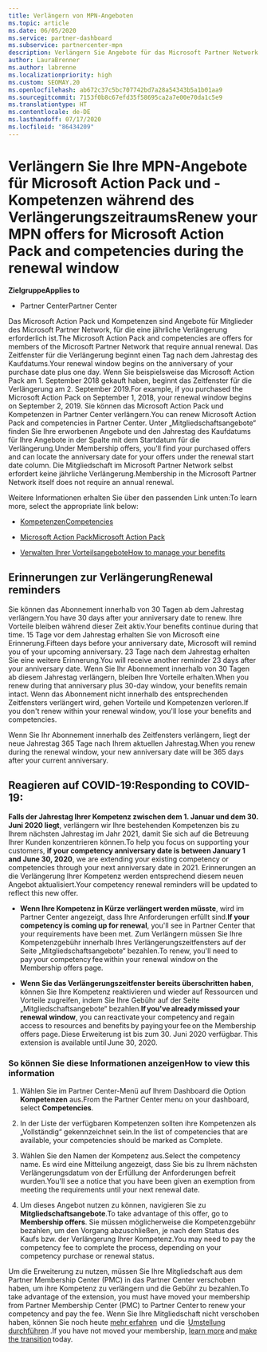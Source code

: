 ```yaml
---
title: Verlängern von MPN-Angeboten
ms.topic: article
ms.date: 06/05/2020
ms.service: partner-dashboard
ms.subservice: partnercenter-mpn
description: Verlängern Sie Angebote für das Microsoft Partner Network (MPN) für Microsoft Action Pack und -Kompetenzen. Der Verlängerungszeitraum beginnt einen Tag nach dem Jahrestag des Kaufdatums.
author: LauraBrenner
ms.author: labrenne
ms.localizationpriority: high
ms.custom: SEOMAY.20
ms.openlocfilehash: ab672c37c5bc707742bd7a28a54343b5a1b01aa9
ms.sourcegitcommit: 7153f0b8c67efd35f58695ca2a7e00e70da1c5e9
ms.translationtype: HT
ms.contentlocale: de-DE
ms.lasthandoff: 07/17/2020
ms.locfileid: "86434209"
---
```

# <a name="renew-your-mpn-offers-for-microsoft-action-pack-and-competencies-during-the-renewal-window"></a><span data-ttu-id="c6555-103">Verlängern Sie Ihre MPN-Angebote für Microsoft Action Pack und -Kompetenzen während des Verlängerungszeitraums</span><span class="sxs-lookup"><span data-stu-id="c6555-103">Renew your MPN offers for Microsoft Action Pack and competencies during the renewal window</span></span>

<span data-ttu-id="c6555-104">**Zielgruppe**</span><span class="sxs-lookup"><span data-stu-id="c6555-104">**Applies to**</span></span>

- <span data-ttu-id="c6555-105">Partner Center</span><span class="sxs-lookup"><span data-stu-id="c6555-105">Partner Center</span></span>

<span data-ttu-id="c6555-106">Das Microsoft Action Pack und Kompetenzen sind Angebote für Mitglieder des Microsoft Partner Network, für die eine jährliche Verlängerung erforderlich ist.</span><span class="sxs-lookup"><span data-stu-id="c6555-106">The Microsoft Action Pack and competencies are offers for members of the Microsoft Partner Network that require annual renewal.</span></span> <span data-ttu-id="c6555-107">Das Zeitfenster für die Verlängerung beginnt einen Tag nach dem Jahrestag des Kaufdatums.</span><span class="sxs-lookup"><span data-stu-id="c6555-107">Your renewal window begins on the anniversary of your purchase date plus one day.</span></span> <span data-ttu-id="c6555-108">Wenn Sie beispielsweise das Microsoft Action Pack am 1. September 2018 gekauft haben, beginnt das Zeitfenster für die Verlängerung am 2. September 2019.</span><span class="sxs-lookup"><span data-stu-id="c6555-108">For example, if you purchased the Microsoft Action Pack on September 1, 2018, your renewal window begins on September 2, 2019.</span></span> <span data-ttu-id="c6555-109">Sie können das Microsoft Action Pack und Kompetenzen in Partner Center verlängern.</span><span class="sxs-lookup"><span data-stu-id="c6555-109">You can renew Microsoft Action Pack and competencies in Partner Center.</span></span> <span data-ttu-id="c6555-110">Unter „Mitgliedschaftsangebote“ finden Sie Ihre erworbenen Angebote und den Jahrestag des Kaufdatums für Ihre Angebote in der Spalte mit dem Startdatum für die Verlängerung.</span><span class="sxs-lookup"><span data-stu-id="c6555-110">Under Membership offers, you'll find your purchased offers and can locate the anniversary date for your offers under the renewal start date column.</span></span> <span data-ttu-id="c6555-111">Die Mitgliedschaft im Microsoft Partner Network selbst erfordert keine jährliche Verlängerung.</span><span class="sxs-lookup"><span data-stu-id="c6555-111">Membership in the Microsoft Partner Network itself does not require an annual renewal.</span></span> 

<span data-ttu-id="c6555-112">Weitere Informationen erhalten Sie über den passenden Link unten:</span><span class="sxs-lookup"><span data-stu-id="c6555-112">To learn more, select the appropriate link below:</span></span> 

- [<span data-ttu-id="c6555-113">Kompetenzen</span><span class="sxs-lookup"><span data-stu-id="c6555-113">Competencies</span></span>](learn-about-competencies.md)

- [<span data-ttu-id="c6555-114">Microsoft Action Pack</span><span class="sxs-lookup"><span data-stu-id="c6555-114">Microsoft Action Pack</span></span>](mpn-get-action-pack.md)

- [<span data-ttu-id="c6555-115">Verwalten Ihrer Vorteilsangebote</span><span class="sxs-lookup"><span data-stu-id="c6555-115">How to manage your benefits</span></span>](manage-your-partner-network-benefits.md)

## <a name="renewal-reminders"></a><span data-ttu-id="c6555-116">Erinnerungen zur Verlängerung</span><span class="sxs-lookup"><span data-stu-id="c6555-116">Renewal reminders</span></span> 

<span data-ttu-id="c6555-117">Sie können das Abonnement innerhalb von 30 Tagen ab dem Jahrestag verlängern.</span><span class="sxs-lookup"><span data-stu-id="c6555-117">You have 30 days after your anniversary date to renew.</span></span> <span data-ttu-id="c6555-118">Ihre Vorteile bleiben während dieser Zeit aktiv.</span><span class="sxs-lookup"><span data-stu-id="c6555-118">Your benefits continue during that time.</span></span> <span data-ttu-id="c6555-119">15 Tage vor dem Jahrestag erhalten Sie von Microsoft eine Erinnerung.</span><span class="sxs-lookup"><span data-stu-id="c6555-119">Fifteen days before your anniversary date, Microsoft will remind you of your upcoming anniversary.</span></span> <span data-ttu-id="c6555-120">23 Tage nach dem Jahrestag erhalten Sie eine weitere Erinnerung.</span><span class="sxs-lookup"><span data-stu-id="c6555-120">You will receive another reminder 23 days after your anniversary date.</span></span> <span data-ttu-id="c6555-121">Wenn Sie Ihr Abonnement innerhalb von 30 Tagen ab diesem Jahrestag verlängern, bleiben Ihre Vorteile erhalten.</span><span class="sxs-lookup"><span data-stu-id="c6555-121">When you renew during that anniversary plus 30-day window, your benefits remain intact.</span></span> <span data-ttu-id="c6555-122">Wenn das Abonnement nicht innerhalb des entsprechenden Zeitfensters verlängert wird, gehen Vorteile und Kompetenzen verloren.</span><span class="sxs-lookup"><span data-stu-id="c6555-122">If you don't renew within your renewal window, you'll lose your benefits and competencies.</span></span>

<span data-ttu-id="c6555-123">Wenn Sie Ihr Abonnement innerhalb des Zeitfensters verlängern, liegt der neue Jahrestag 365 Tage nach Ihrem aktuellen Jahrestag.</span><span class="sxs-lookup"><span data-stu-id="c6555-123">When you renew during the renewal window, your new anniversary date will be 365 days after your current anniversary.</span></span>

## <a name="responding-to-covid-19"></a><span data-ttu-id="c6555-124">Reagieren auf COVID-19:</span><span class="sxs-lookup"><span data-stu-id="c6555-124">Responding to COVID-19:</span></span>

<span data-ttu-id="c6555-125">**Falls der Jahrestag Ihrer Kompetenz zwischen dem 1. Januar und dem 30. Juni 2020 liegt**, verlängern wir Ihre bestehenden Kompetenzen bis zu Ihrem nächsten Jahrestag im Jahr 2021, damit Sie sich auf die Betreuung Ihrer Kunden konzentrieren können.</span><span class="sxs-lookup"><span data-stu-id="c6555-125">To help you focus on supporting your customers, **if your competency anniversary date is between January 1 and June 30, 2020**, we are extending your existing competency or competencies through your next anniversary date in 2021.</span></span> <span data-ttu-id="c6555-126">Erinnerungen an die Verlängerung Ihrer Kompetenz werden entsprechend diesem neuen Angebot aktualisiert.</span><span class="sxs-lookup"><span data-stu-id="c6555-126">Your competency renewal reminders will be updated to reflect this new offer.</span></span> 

- <span data-ttu-id="c6555-127">**Wenn Ihre Kompetenz in Kürze verlängert werden müsste**, wird im Partner Center angezeigt, dass Ihre Anforderungen erfüllt sind.</span><span class="sxs-lookup"><span data-stu-id="c6555-127">**If your competency is coming up for renewal**, you'll see in Partner Center that your requirements have been met.</span></span> <span data-ttu-id="c6555-128">Zum Verlängern müssen Sie Ihre Kompetenzgebühr innerhalb Ihres Verlängerungszeitfensters auf der Seite „Mitgliedschaftsangebote“ bezahlen.</span><span class="sxs-lookup"><span data-stu-id="c6555-128">To renew, you'll need to pay your competency fee within your renewal window on the Membership offers page.</span></span> 

- <span data-ttu-id="c6555-129">**Wenn Sie das Verlängerungszeitfenster bereits überschritten haben**, können Sie Ihre Kompetenz reaktivieren und wieder auf Ressourcen und Vorteile zugreifen, indem Sie Ihre Gebühr auf der Seite „Mitgliedschaftsangebote“ bezahlen.</span><span class="sxs-lookup"><span data-stu-id="c6555-129">**If you've already missed your renewal window**, you can reactivate your competency and regain access to resources and benefits by paying your fee on the Membership offers page.</span></span><span data-ttu-id="c6555-130"> Diese Erweiterung ist bis zum 30. Juni 2020 verfügbar.</span><span class="sxs-lookup"><span data-stu-id="c6555-130"> This extension is available until June 30, 2020.</span></span>   

### <a name="how-to-view-this-information"></a><span data-ttu-id="c6555-131">So können Sie diese Informationen anzeigen</span><span class="sxs-lookup"><span data-stu-id="c6555-131">How to view this information</span></span>

1. <span data-ttu-id="c6555-132">Wählen Sie im Partner Center-Menü auf Ihrem Dashboard die Option **Kompetenzen** aus.</span><span class="sxs-lookup"><span data-stu-id="c6555-132">From the Partner Center menu on your dashboard, select **Competencies**.</span></span>  

2. <span data-ttu-id="c6555-133">In der Liste der verfügbaren Kompetenzen sollten ihre Kompetenzen als „Vollständig“ gekennzeichnet sein.</span><span class="sxs-lookup"><span data-stu-id="c6555-133">In the list of competencies that are available, your competencies should be marked as Complete.</span></span>  

3. <span data-ttu-id="c6555-134">Wählen Sie den Namen der Kompetenz aus.</span><span class="sxs-lookup"><span data-stu-id="c6555-134">Select the competency name.</span></span> <span data-ttu-id="c6555-135">Es wird eine Mitteilung angezeigt, dass Sie bis zu Ihrem nächsten Verlängerungsdatum von der Erfüllung der Anforderungen befreit wurden.</span><span class="sxs-lookup"><span data-stu-id="c6555-135">You'll see a notice that you have been given an exemption from meeting the requirements until your next renewal date.</span></span>   

4. <span data-ttu-id="c6555-136">Um dieses Angebot nutzen zu können, navigieren Sie zu **Mitgliedschaftsangebote**.</span><span class="sxs-lookup"><span data-stu-id="c6555-136">To take advantage of this offer, go to **Membership offers**.</span></span> <span data-ttu-id="c6555-137">Sie müssen möglicherweise die Kompetenzgebühr bezahlen, um den Vorgang abzuschließen, je nach dem Status des Kaufs bzw. der Verlängerung Ihrer Kompetenz.</span><span class="sxs-lookup"><span data-stu-id="c6555-137">You may need to pay the competency fee to complete the process, depending on your competency purchase or renewal status.</span></span> 

<span data-ttu-id="c6555-138">Um die Erweiterung zu nutzen, müssen Sie Ihre Mitgliedschaft aus dem Partner Membership Center (PMC) in das Partner Center verschoben haben, um ihre Kompetenz zu verlängern und die Gebühr zu bezahlen.</span><span class="sxs-lookup"><span data-stu-id="c6555-138">To take advantage of the extension, you must have moved your membership from Partner Membership Center (PMC) to Partner Center to renew your competency and pay the fee.</span></span> <span data-ttu-id="c6555-139">Wenn Sie Ihre Mitgliedschaft nicht verschoben haben, können Sie noch heute [mehr erfahren](prepare-pmc-pc-migration.md)  und die  [Umstellung durchführen](https://partners.microsoft.com/partnerprogram/Welcome.aspx) .</span><span class="sxs-lookup"><span data-stu-id="c6555-139">If you have not moved your membership, [learn more](prepare-pmc-pc-migration.md) and [make the transition](https://partners.microsoft.com/partnerprogram/Welcome.aspx) today.</span></span>  
